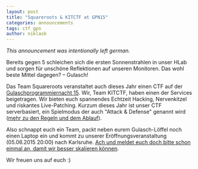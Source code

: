```yaml
---
layout: post
title: "Squareroots & KITCTF at GPN15"
categories: announcements
tags: ctf gpn
author: niklasb
---
```


*This announcement was intentionally left german.*

Bereits gegen 5 schleichen sich die ersten Sonnenstrahlen in unser HLab und sorgen für unschöne Reflektionen auf unseren Monitoren. Das wohl beste Mittel dagegen? – Gulasch!

Das Team Squareroots veranstaltet auch dieses Jahr einen CTF auf der
[Gulaschprogrammiernacht 15][3].
Wir, Team KITCTF, haben einen der Services beigetragen. Wir bieten euch spannendes
Echtzeit Hacking, Nervenkitzel und riskantes Live-Patching. Kurzum dieses Jahr ist
unser CTF serverbasiert, ein Spielmodus der auch "Attack & Defense" genannt wird
([mehr zu den Regeln und dem Ablauf][1]).

Also schnappt euch ein Team, packt neben eurem Gulasch-Löffel noch einen Laptop ein
und kommt zu unserer Eröffnungsveranstaltung (05.06.2015 20:00) nach Karlsruhe.
[Ach und meldet euch doch bitte schon einmal an, damit wir besser skalieren
können][2].

Wir freuen uns auf euch :)

[1]: http://signup.sqrts.de/infos
[2]: http://signup.sqrts.de/
[3]: https://entropia.de/GPN15
